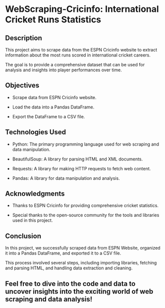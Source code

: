 # WebScraping-Cricinfo: International Cricket Runs Statistics

## Description

This project aims to scrape data from the ESPN Cricinfo website to extract information about the most runs scored in international cricket careers. 

The goal is to provide a comprehensive dataset that can be used for analysis and insights into player performances over time.

## Objectives

- Scrape data from ESPN Cricinfo website.

- Load the data into a Pandas DataFrame.

- Export the DataFrame to a CSV file.


## Technologies Used

- Python: The primary programming language used for web scraping and data manipulation.

- BeautifulSoup: A library for parsing HTML and XML documents.

- Requests: A library for making HTTP requests to fetch web content.

- Pandas: A library for data manipulation and analysis.


## Acknowledgments

- Thanks to ESPN Cricinfo for providing comprehensive cricket statistics.

- Special thanks to the open-source community for the tools and libraries used in this project.

## Conclusion

In this project, we successfully scraped data from ESPN Website, organized it into a Pandas DataFrame, and exported it to a CSV file.

This process involved several steps, including importing libraries, fetching and parsing HTML, and handling data extraction and cleaning.


## Feel free to dive into the code and data to uncover insights into the exciting world of web scraping and data analysis!


